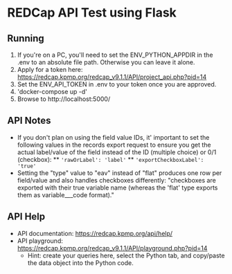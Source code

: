 # REDCap API Test using Flask

## Running
1. If you're on a PC, you'll need to set the ENV_PYTHON_APPDIR in the .env to an absolute file path. Otherwise you can leave it alone. 
2. Apply for a token here: https://redcap.kpmp.org/redcap_v9.1.1/API/project_api.php?pid=14
3. Set the ENV_API_TOKEN in .env to your token once you are approved.
2. 'docker-compose up -d'
3. Browse to http://localhost:5000/

## API Notes

* If you don't plan on using the field value IDs, it' important to set the following values in the records export request to ensure you get the actual label/value of the field instead of the ID (multiple choice) or 0/1 (checkbox):
 ** `'rawOrLabel': 'label'`
 ** `'exportCheckboxLabel': 'true'`
* Setting the "type" value to "eav" instead of "flat" produces one row per field/value and also handles checkboxes differently: "checkboxes are exported with their true variable name (whereas the 'flat' type exports them as variable___code format)."

## API Help

* API documentation: https://redcap.kpmp.org/api/help/
* API playground: https://redcap.kpmp.org/redcap_v9.1.1/API/playground.php?pid=14
  * Hint: create your queries here, select the Python tab, and copy/paste the data object into the Python code.
  
  

